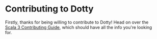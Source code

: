 # Contributing to Dotty

Firstly, thanks for being willing to contribute to Dotty! Head on over the
[Scala 3 Contributing
Guide](https://docs.scala-lang.org/scala3/guides/contribution/contribution-intro.html), which should have all the info you're looking for.
